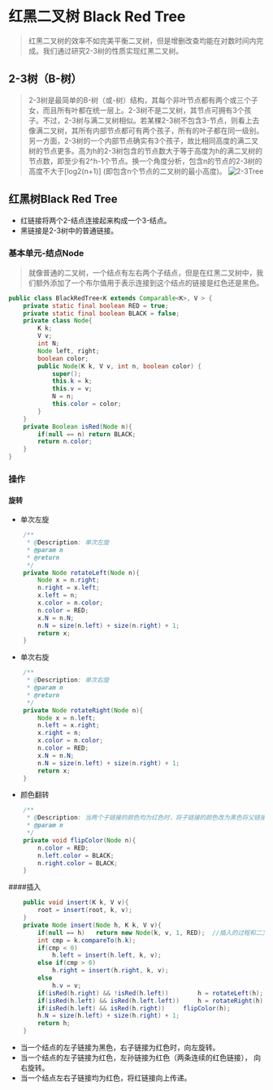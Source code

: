 # 红黑二叉树 Black Red Tree
>红黑二叉树的效率不如完美平衡二叉树，但是增删改查均能在对数时间内完成。我们通过研究2-3树的性质实现红黑二叉树。

## 2-3树（B-树）
>2-3树是最简单的B-树（或-树）结构，其每个非叶节点都有两个或三个子女，而且所有叶都在统一层上。2-3树不是二叉树，其节点可拥有3个孩子。不过，2-3树与满二叉树相似。若某棵2-3树不包含3-节点，则看上去像满二叉树，其所有内部节点都可有两个孩子，所有的叶子都在同一级别。另一方面，2-3树的一个内部节点确实有3个孩子，故比相同高度的满二叉树的节点更多。高为h的2-3树包含的节点数大于等于高度为h的满二叉树的节点数，即至少有2^h-1个节点。换一个角度分析，包含n的节点的2-3树的高度不大于[log2(n+1)] (即包含n个节点的二叉树的最小高度)。
![2-3Tree](https://i.imgur.com/dutbU8a.png)

## 红黑树Black Red Tree
* 红链接将两个2-结点连接起来构成一个3-结点。
* 黑链接是2-3树中的普通链接。

### 基本单元-结点Node
>就像普通的二叉树，一个结点有左右两个子结点，但是在红黑二叉树中，我们额外添加了一个布尔值用于表示连接到这个结点的链接是红色还是黑色。
```Java
public class BlackRedTree<K extends Comparable<K>, V > {
	private static final boolean RED = true;
	private static final boolean BLACK = false;
	private class Node{
		K k;
		V v;
		int N;
		Node left, right;
		boolean color;
		public Node(K k, V v, int n, boolean color) {
			super();
			this.k = k;
			this.v = v;
			N = n;
			this.color = color;
		}
	}
	private Boolean isRed(Node n){
		if(null == n) return BLACK;
		return n.color;
	}
}
```

### 操作
#### 旋转
* 单次左旋
```Java
	/**
	 * @Description: 单次左旋
	 * @param n
	 * @return
	 */
	private Node rotateLeft(Node n){
		Node x = n.right;
		n.right = x.left;
		x.left = n;
		x.color = n.color;
		n.color = RED;
		x.N = n.N;
		n.N = size(n.left) + size(n.right) + 1;
		return x;
	}
```

* 单次右旋
```Java
	/**
	 * @Description: 单次右旋
	 * @param n
	 * @return
	 */
	private Node rotateRight(Node n){
		Node x = n.left;
		n.left = x.right;
		x.right = n;
		x.color = n.color;
		n.color = RED;
		x.N = n.N;
		n.N = size(n.left) + size(n.right) + 1;
		return x;
	}
```

* 颜色翻转
```Java
	/**
	 * @Description: 当两个子链接的颜色均为红色时，将子链接的颜色改为黑色将父链接的颜色从黑色换成红色。
	 * @param n
	 */
	private void flipColor(Node n){
		n.color = RED;
		n.left.color = BLACK;
		n.right.color = BLACK;
	}
```

####插入
```Java
	public void insert(K k, V v){
		root = insert(root, k, v);
	}
	private Node insert(Node h, K k, V v){
		if(null == h)	return new Node(k, v, 1, RED);	//插入的过程和二叉树完全一致
		int cmp = k.compareTo(h.k);
		if(cmp < 0)
			h.left = insert(h.left, k, v);
		else if(cmp > 0)
			h.right = insert(h.right, k, v);
		else
			h.v = v;
		if(isRed(h.right) && !isRed(h.left))		h = rotateLeft(h);
		if(isRed(h.left) && isRed(h.left.left))		h = rotateRight(h);
		if(isRed(h.left) && isRed(h.right))		flipColor(h);
		h.N = size(h.left) + size(h.right) + 1;
		return h;
	}
```

* 当一个结点的左子链接为黑色，右子链接为红色时，向左旋转。
* 当一个结点的左子链接为红色，左孙链接为红色（两条连续的红色链接）， 向右旋转。
* 当一个结点左右子链接均为红色，将红链接向上传递。